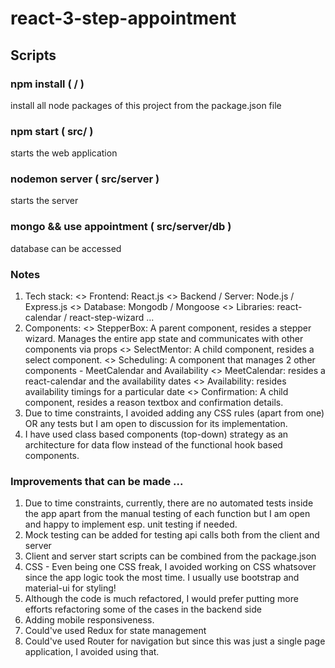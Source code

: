 # react-3-step-appointment

## Scripts

### npm install ( / )
install all node packages of this project from the package.json file

### npm start ( src/ )
starts the web application

### nodemon server ( src/server )
starts the server

### mongo && use appointment ( src/server/db )
database can be accessed

### Notes
1. Tech stack:
    <> Frontend: React.js
    <> Backend / Server: Node.js / Express.js
    <> Database: Mongodb / Mongoose
    <> Libraries: react-calendar / react-step-wizard ...
2. Components:
    <> StepperBox: A parent component, resides a stepper wizard. Manages the entire app state and communicates with other components via props
    <> SelectMentor: A child component, resides a select component.
    <> Scheduling: A component that manages 2 other components - MeetCalendar and Availability
        <> MeetCalendar: resides a react-calendar and the availability dates
        <> Availability: resides availability timings for a particular date
    <> Confirmation: A child component, resides a reason textbox and confirmation details.
2. Due to time constraints, I avoided adding any CSS rules (apart from one) OR any tests but I am open to discussion for its implementation.
3. I have used class based components (top-down) strategy as an architecture for data flow instead of the functional hook based components.

### Improvements that can be made ...
1. Due to time constraints, currently, there are no automated tests inside the app apart from the manual testing of each function but I am open and happy to implement esp. unit testing if needed.
2. Mock testing can be added for testing api calls both from the client and server
3. Client and server start scripts can be combined from the package.json
4. CSS - Even being one CSS freak, I avoided working on CSS whatsover since the app logic took the most time. I usually
    use bootstrap and material-ui for styling!
5. Although the code is much refactored, I would prefer putting more efforts refactoring some of the cases in the backend side
6. Adding mobile responsiveness.
7. Could've used Redux for state management
8. Could've used Router for navigation but since this was just a single page application, I avoided using that.

